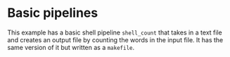 # Basic pipelines

This example has a basic shell pipeline `shell_count` that takes in a text file and 
creates an output file by counting the words in the input file.
It has the same version of it but written as a `makefile`.


